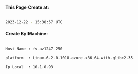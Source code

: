 
   
#### This Page Create at:

```bash

2023-12-22 - 15:38:57 UTC

```

#### Create By Machine:

```bash

Host Name : fv-az1247-250

platform  : Linux-6.2.0-1018-azure-x86_64-with-glibc2.35

Ip Local  : 10.1.0.93

```

